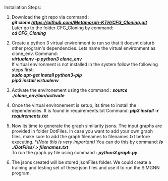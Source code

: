 Installation Steps: 

1. Download the git repo via command : \
***git clone https://github.com/Metamorph-KTH/CFG_Cloning.git*** \
   Later go to the folder CFG_Cloning by command: \
   ***cd CFG_Cloning***

2. Create a python 3 virtual environment to run so that it doesnt disturb other program's dependencies. Lets name the virtual environment as clone_env. Command: \
   ***virtualenv -p python3 clone_env*** \
  If virtual environment is not installed in the system follow the following steps first: \
  ***sudo apt-get install python3-pip*** \
  ***pip3 install virtualenv***

3. Activate the environement using the command :
***source ./clone_env/bin/activate***

4. Once the virtual environement is setup, its time to install the dependencies. It is found in requirements.txt 
   Command: ***pip3 install -r requirements.txt*** 

5. Now its time to generate the graph similarity jsons. The input graphs are provided in folder DotFiles. In case you want to add your own graph files, make sure to add the graph filenames to filenames.txt before executing. **(*Note this is very important)** You can do this by command:
***ls ./DotFiles/ > filenames.txt***  
   To run the graph.py file using command : 
   ***python3 graph.py***
   
6.  The jsons created will be stored jsonFiles folder. We could create a training and testing set of these json files and use it to run the SIMGNN program.   

